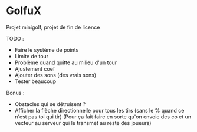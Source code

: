 # GolfuX
Projet minigolf, projet de fin de licence

TODO :
- Faire le système de points 
- Limite de tour
- Problème quand quitte au milieu d'un tour
- Ajustement coef
- Ajouter des sons (des vrais sons)
- Tester beaucoup

Bonus :
- Obstacles qui se détruisent ?
- Afficher la flèche directionnelle pour tous les tirs (sans le % quand ce n'est pas toi qui tir) (Pour ça fait faire en sorte qu'on envoie des co et un vecteur au serveur qui le transmet au reste des joueurs)
